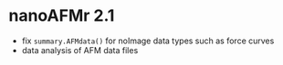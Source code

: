 # nanoAFMr 2.1

* fix `summary.AFMdata()` for noImage data types such as force curves
* data analysis of AFM data files

